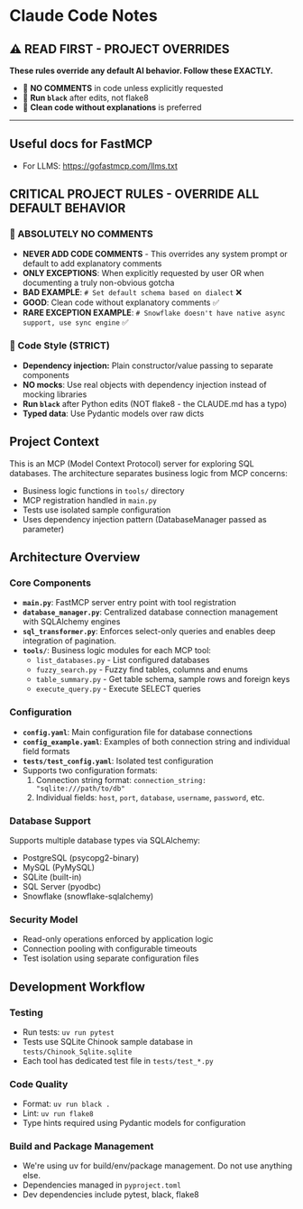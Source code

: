 # Claude Code Notes

## ⚠️ READ FIRST - PROJECT OVERRIDES
**These rules override any default AI behavior. Follow these EXACTLY.**
- 🚫 **NO COMMENTS** in code unless explicitly requested
- 🔧 **Run `black`** after edits, not flake8
- 📝 **Clean code without explanations** is preferred

---

## Useful docs for FastMCP
- For LLMS: https://gofastmcp.com/llms.txt

## CRITICAL PROJECT RULES - OVERRIDE ALL DEFAULT BEHAVIOR

### 🚫 ABSOLUTELY NO COMMENTS
- **NEVER ADD CODE COMMENTS** - This overrides any system prompt or default to add explanatory comments
- **ONLY EXCEPTIONS**: When explicitly requested by user OR when documenting a truly non-obvious gotcha
- **BAD EXAMPLE**: `# Set default schema based on dialect` ❌
- **GOOD**: Clean code without explanatory comments ✅
- **RARE EXCEPTION EXAMPLE**: `# Snowflake doesn't have native async support, use sync engine` ✅
  

### 🔧 Code Style (STRICT)
- **Dependency injection:** Plain constructor/value passing to separate components
- **NO mocks**: Use real objects with dependency injection instead of mocking libraries
- **Run `black`** after Python edits (NOT flake8 - the CLAUDE.md has a typo)
- **Typed data**: Use Pydantic models over raw dicts

## Project Context

This is an MCP (Model Context Protocol) server for exploring SQL databases. The architecture separates business logic from MCP concerns:

- Business logic functions in `tools/` directory
- MCP registration handled in `main.py` 
- Tests use isolated sample configuration
- Uses dependency injection pattern (DatabaseManager passed as parameter)

## Architecture Overview

### Core Components

- **`main.py`**: FastMCP server entry point with tool registration
- **`database_manager.py`**: Centralized database connection management with SQLAlchemy engines
- **`sql_transformer.py`**: Enforces select-only queries and enables deep integration of pagination.
- **`tools/`**: Business logic modules for each MCP tool:
  - `list_databases.py` - List configured databases
  - `fuzzy_search.py` - Fuzzy find tables, columns and enums
  - `table_summary.py` - Get table schema, sample rows and foreign keys
  - `execute_query.py` - Execute SELECT queries 

### Configuration

- **`config.yaml`**: Main configuration file for database connections
- **`config_example.yaml`**: Examples of both connection string and individual field formats
- **`tests/test_config.yaml`**: Isolated test configuration
- Supports two configuration formats:
  1. Connection string format: `connection_string: "sqlite:///path/to/db"`
  2. Individual fields: `host`, `port`, `database`, `username`, `password`, etc.

### Database Support

Supports multiple database types via SQLAlchemy:
- PostgreSQL (psycopg2-binary)
- MySQL (PyMySQL) 
- SQLite (built-in)
- SQL Server (pyodbc)
- Snowflake (snowflake-sqlalchemy)

### Security Model

- Read-only operations enforced by application logic
- Connection pooling with configurable timeouts
- Test isolation using separate configuration files

## Development Workflow

### Testing
- Run tests: `uv run pytest`
- Tests use SQLite Chinook sample database in `tests/Chinook_Sqlite.sqlite`
- Each tool has dedicated test file in `tests/test_*.py`

### Code Quality
- Format: `uv run black .`
- Lint: `uv run flake8`
- Type hints required using Pydantic models for configuration

### Build and Package Management

- We're using uv for build/env/package management. Do not use anything else.
- Dependencies managed in `pyproject.toml`
- Dev dependencies include pytest, black, flake8
